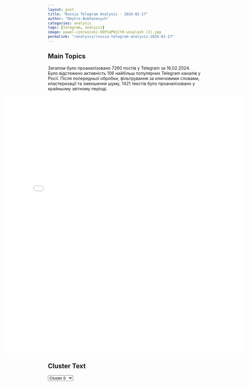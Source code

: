 ```yaml
---
layout: post
title: "Russia Telegram Analysis - 2024-02-17"
author: "Dmytro Bukhanevych"
categories: analysis
tags: [telegram, analysis]
image: pawel-czerwinski-OOFSqPWjCt0-unsplash (2).jpg
permalink: "/analysis/russia-telegram-analysis-2024-02-17"
---
```


<style>
    /* Adjusting iframe-container styles */
    .wide-iframe-container {
        width: calc(100% + 30vw);  /* Extending the width */
        margin-left: -15vw;       /* Negative margin to push to the left */
        overflow: hidden;         /* In case the iframe content spills over */
    }

    .wide-iframe-container iframe {
        width: 100%;  /* Making the iframe take the full width of its container */
        border: none; /* Removing any borders from the iframe */
    }

    /* Toggle mechanism */
    .hidden {
        display: none;
    }
    
    .show-content-target:checked + .show-content {
        display: block;
    }
</style>

<h2>Main Topics</h2>
<p>Загалом було проаналізовано 7260 постів у Telegram за 16.02.2024. Було відстежено активність 106 найбільш популярних Telegram каналів у Росії. Після попередньої обробки, фільтрування за ключовими словами, кластеризації та зменшення шуму, 1421 текстів було проаналізовано у крайньому звітному періоді.</p>
<!-- Embedding Main Plotly Visualization -->
<div class="wide-iframe-container">
    <iframe src="{{site.baseurl}}/visualizations/2024-02-17/fig_topics_time.html" height="850"></iframe>
</div>


<h2>Cluster Text</h2>

<!-- Dropdown to select a cluster -->
<select id="clusterSelector" onchange="displayClusterText()">
<option value="0">Cluster 0</option><option value="1">Cluster 1</option><option value="2">Cluster 2</option><option value="3">Cluster 3</option><option value="4">Cluster 4</option><option value="5">Cluster 5</option><option value="6">Cluster 6</option><option value="7">Cluster 7</option><option value="8">Cluster 8</option><option value="9">Cluster 9</option><option value="10">Cluster 10</option><option value="11">Cluster 11</option><option value="12">Cluster 12</option><option value="13">Cluster 13</option><option value="14">Cluster 14</option>
</select>

<!-- Display area for the selected cluster's text -->
<div id="clusterTextDisplay" class="hidden"></div>

<script type="text/javascript">
    var clusterDetails = {"0": "<b>Total Posts:</b> 33<br><b>Date:</b> 2024-02-16 18:16:23+00:00<br><b>Author:</b> solovievlive<br><b>Link:</b> https://t.me/s/SolovievLive/240791<br><b>Subscribers:</b> 1286206<br><b>Text:</b> \u0422\u0435\u043a\u0441\u0442: \u2757\ufe0f\u0412\u043b\u0430\u0434\u0438\u043c\u0438\u0440 \u041f\u0443\u0442\u0438\u043d \u043f\u0440\u043e\u0432\u0451\u043b \u0432\u0441\u0442\u0440\u0435\u0447\u0443 \u0441\u043e \u0441\u0442\u0443\u0434\u0435\u043d\u0442\u0430\u043c\u0438 \u0438 \u0440\u0430\u0431\u043e\u0442\u043d\u0438\u043a\u0430\u043c\u0438 \u043f\u0440\u043e\u043c\u044b\u0448\u043b\u0435\u043d\u043d\u044b\u0445 \u043f\u0440\u0435\u0434\u043f\u0440\u0438\u044f\u0442\u0438\u0439 \u0427\u0435\u043b\u044f\u0431\u0438\u043d\u0441\u043a\u043e\u0439 \u043e\u0431\u043b\u0430\u0441\u0442\u0438, \u043d\u0430 \u0442\u0435\u0440\u0440\u0438\u0442\u043e\u0440\u0438\u0438 \u0438\u043d\u0434\u0443\u0441\u0442\u0440\u0438\u0430\u043b\u044c\u043d\u043e\u0433\u043e \u043f\u0430\u0440\u043a\u0430 \u00ab\u0421\u0442\u0430\u043d\u043a\u043e\u043c\u0430\u0448\u00bb. \u0420\u0430\u0437\u0432\u0438\u0442\u0438\u0435 \u043a\u0430\u0434\u0440\u043e\u0432\u043e\u0433\u043e \u043f\u043e\u0442\u0435\u043d\u0446\u0438\u0430\u043b\u0430 \u0441\u0442\u0440\u0430\u043d\u044b - \u043e\u0434\u0438\u043d \u0438\u0437 \u043a\u043b\u044e\u0447\u0435\u0432\u044b\u0445 \u0432\u0435\u043a\u0442\u043e\u0440\u043e\u0432 \u0440\u0430\u0431\u043e\u0442\u044b \u0432 \u0440\u0435\u0436\u0438\u043c\u0435 \u0441\u0430\u043d\u043a\u0446\u0438\u0439. \u041f\u0440\u0435\u0437\u0438\u0434\u0435\u043d\u0442 \u0441\u043e\u0432\u043c\u0435\u0441\u0442\u043d\u043e \u0441 \u043f\u0440\u0430\u0432\u0438\u0442\u0435\u043b\u044c\u0441\u0442\u0432\u043e\u043c \u043f\u0440\u043e\u0433\u043d\u043e\u0437\u0438\u0440\u0443\u0435\u0442 \u0441\u043e\u0441\u0442\u043e\u044f\u043d\u0438\u0435 \u0440\u044b\u043d\u043a\u0430 \u0442\u0440\u0443\u0434\u0430 \u043d\u0430 \u043f\u0435\u0440\u0441\u043f\u0435\u043a\u0442\u0438\u0432\u0443 \u0438 \u043f\u043e\u0434\u0434\u0435\u0440\u0436\u0438\u0432\u0430\u0435\u0442 \u0432\u0430\u0436\u043d\u0435\u0439\u0448\u0438\u0435 \u0441\u043f\u0435\u0446\u0438\u0430\u043b\u044c\u043d\u043e\u0441\u0442\u0438. \u0420\u043e\u0441\u0441\u0438\u0439\u0441\u043a\u0430\u044f \u044d\u043a\u043e\u043d\u043e\u043c\u0438\u043a\u0430 \u0440\u0430\u0437\u0432\u0438\u0432\u0430\u0435\u0442\u0441\u044f \u0438 \u043f\u0440\u0435\u0434\u043f\u0440\u0438\u044f\u0442\u0438\u044f\u043c \u043d\u0443\u0436\u043d\u043e \u0432\u0441\u0451 \u0431\u043e\u043b\u044c\u0448\u0435 \u0441\u043f\u0435\u0446\u0438\u0430\u043b\u0438\u0441\u0442\u043e\u0432. \u0417\u0430\u043f\u0443\u0449\u0435\u043d\u043d\u0430\u044f \u043f\u0440\u043e\u0433\u0440\u0430\u043c\u043c\u0430 \u043f\u0440\u043e\u0433\u0440\u0430\u043c\u043c\u0430  \u0441\u043f\u0435\u0446\u0438\u0430\u043b\u0438\u0442\u0435\u0442\u0430 \u043f\u043e\u0437\u0432\u043e\u043b\u0438\u0442 \u043a 2028 \u0433\u043e\u0434\u0443 \u043f\u043e\u0434\u0433\u043e\u0442\u043e\u0432\u0438\u0442\u044c \u043f\u0440\u043e\u0444\u0435\u0441\u0441\u0438\u043e\u043d\u0430\u043b\u043e\u0432 \u0441 \u043d\u0430\u0432\u044b\u043a\u0430\u043c\u0438 \u0440\u0430\u0431\u043e\u0442\u044b \u043d\u0430 \u043d\u043e\u0432\u0435\u0439\u0448\u0435\u043c \u043e\u0431\u043e\u0440\u0443\u0434\u043e\u0432\u0430\u043d\u0438\u0438. \u042d\u0442\u043e\u043c\u0443 \u0441\u043f\u043e\u0441\u043e\u0431\u0441\u0442\u0432\u0443\u044e\u0442 \u0438 \u043f\u0440\u0430\u043a\u0442\u0438\u043a\u0438 \u0440\u0430\u043d\u043d\u0435\u0439 \u043f\u0440\u043e\u0444\u043e\u0440\u0438\u0435\u043d\u0442\u0430\u0446\u0438\u0438 \u0438 \u043f\u043b\u043e\u0442\u043d\u0430\u044f \u0440\u0430\u0431\u043e\u0442\u0430 \u0412\u0423\u0417\u043e\u0432 \u0438 \u043a\u043e\u043b\u043b\u0435\u0434\u0436\u0435\u0439 \u0441 \u043f\u0440\u0435\u0434\u043f\u0440\u0438\u044f\u0442\u0438\u044f\u043c\u0438.  \u041f\u0440\u0435\u0437\u0438\u0434\u0435\u043d\u0442 \u043f\u043e\u0441\u0435\u0442\u0438\u043b \u00ab\u0417\u0430\u0432\u043e\u0434 \u0440\u043e\u0431\u043e\u0442\u043e\u0432\u00bb \u043d\u0430 \u0442\u0435\u0440\u0440\u0438\u0442\u043e\u0440\u0438\u0438 \u0427\u0435\u043b\u044f\u0431\u0438\u043d\u0441\u043a\u043e\u0433\u043e \u043a\u0443\u0437\u043d\u0435\u0447\u043d\u043e-\u043f\u0440\u0435\u0441\u0441\u043e\u0432\u043e\u0433\u043e \u0437\u0430\u0432\u043e\u0434\u0430. \u041f\u0443\u0442\u0438\u043d \u0434\u0435\u043b\u0430\u0435\u0442 \u0441\u0442\u0430\u0432\u043a\u0443 \u043d\u0430 \u043f\u0440\u043e\u043c\u044b\u0448\u043b\u0435\u043d\u043d\u0443\u044e \u0440\u043e\u0431\u043e\u0442\u0438\u0437\u0430\u0446\u0438\u044e, \u043a\u0430\u043a \u043d\u0430 \u0444\u0430\u043a\u0442\u043e\u0440 \u0440\u0430\u0437\u0432\u0438\u0442\u0438\u044f \u043d\u043e\u0432\u043e\u0439 \u044d\u043a\u043e\u043d\u043e\u043c\u0438\u043a\u0438 \u0420\u043e\u0441\u0441\u0438\u0438. \u0412 \u0427\u0435\u043b\u044f\u0431\u0438\u043d\u0441\u043a\u0435 \u0440\u0430\u0431\u043e\u0442\u0430\u0435\u0442 \u043f\u0435\u0440\u0432\u043e\u0435 \u0432 \u0420\u043e\u0441\u0441\u0438\u0438 \u043f\u0440\u0435\u0434\u043f\u0440\u0438\u044f\u0442\u0438\u0435, \u043a\u043e\u0442\u043e\u0440\u043e\u0435 \u043f\u0440\u043e\u0438\u0437\u0432\u043e\u0434\u0438\u0442 \u0440\u043e\u0431\u043e\u0442\u043e\u0432-\u043c\u0430\u043d\u0438\u043f\u0443\u043b\u044f\u0442\u043e\u0440\u043e\u0432 \u043f\u0440\u0438 \u043f\u043e\u043b\u043d\u043e\u043c \u0438\u043c\u043f\u043e\u0440\u0442\u043e\u0437\u0430\u043c\u0435\u0449\u0435\u043d\u0438\u0438 \u0432\u0441\u0435\u0445 \u043a\u043e\u043c\u043f\u043b\u0435\u043a\u0442\u0443\u044e\u0449\u0438\u0445 \u0438 \u043e\u0431\u043e\u0440\u0443\u0434\u043e\u0432\u0430\u043d\u0438\u044f. \u041d\u043e \u0432 \u043f\u0435\u0440\u0432\u0443\u044e \u043e\u0447\u0435\u0440\u0435\u0434\u044c, \u043f\u0440\u0438\u0435\u0437\u0436\u0430\u044f \u043d\u0435 \u043f\u0440\u0435\u0434\u043f\u0440\u0438\u044f\u0442\u0438\u044f, \u041f\u0443\u0442\u0438\u043d \u0437\u043d\u0430\u043a\u043e\u043c\u0438\u0442\u044c\u0441\u044f \u0441 \u043b\u044e\u0434\u044c\u043c\u0438. \u041f\u0440\u043e\u0432\u0435\u0440\u044f\u0435\u0442, \u0441\u043e\u0431\u043b\u044e\u0434\u0435\u043d\u044b \u043b\u0438 \u0443\u0441\u043b\u043e\u0432\u0438\u044f \u0442\u0440\u0443\u0434\u0430, \u0432\u043d\u0438\u043c\u0430\u0442\u0435\u043b\u044c\u043d\u043e \u0441\u043b\u0443\u0448\u0430\u0435\u0442 \u043f\u0440\u0435\u0434\u043b\u043e\u0436\u0435\u043d\u0438\u044f \u0440\u0430\u0431\u043e\u0442\u043d\u0438\u043a\u043e\u0432. \u041f\u043e\u0434\u043f\u0438\u0441\u044b\u0432\u0430\u0439\u0441\u044f \u043d\u0430 Telegram \u0421\u041e\u041b\u041e\u0412\u042c\u0401\u0412!", "1": "<b>Total Posts:</b> 64<br><b>Date:</b> 2024-02-16 21:26:01+00:00<br><b>Author:</b> ukraina_ru<br><b>Link:</b> https://t.me/s/ukraina_ru/188773<br><b>Subscribers:</b> 370611<br><b>Text:</b> \u0422\u0435\u043a\u0441\u0442: \ud83d\udd34 \u041a\u0430\u0440\u0442\u0430 \u0432\u043e\u0435\u043d\u043d\u044b\u0445 \u0434\u0435\u0439\u0441\u0442\u0432\u0438\u0439 \u0438 \u0441\u0438\u0442\u0443\u0430\u0446\u0438\u044f \u043d\u0430 \u0444\u0440\u043e\u043d\u0442\u0430\u0445 \u0432\u0435\u0447\u0435\u0440\u043e\u043c 16 \u0444\u0435\u0432\u0440\u0430\u043b\u044f\u041e\u0431\u0441\u0442\u0430\u043d\u043e\u0432\u043a\u0430 \u043d\u0430 \u0444\u0440\u043e\u043d\u0442\u0430\u0445 \u0437\u0430 \u0443\u0445\u043e\u0434\u044f\u0449\u0438\u0435 \u0441\u0443\u0442\u043a\u0438:\ud83d\udfe5\u0421\u0432\u0430\u0442\u043e\u0432\u043e-\u041a\u0440\u0435\u043c\u0435\u043d\u043d\u043e\u0435 \u043d\u0430\u043f\u0440\u0430\u0432\u043b\u0435\u043d\u0438\u0435\u041d\u0430 \u041a\u0443\u043f\u044f\u043d\u0441\u043a\u043e\u043c \u0443\u0447\u0430\u0441\u0442\u043a\u0435 \u0440\u0443\u0441\u0441\u043a\u0430\u044f \u0430\u0440\u043c\u0438\u044f \u043f\u0440\u043e\u0434\u0432\u0438\u043d\u0443\u043b\u0430\u0441\u044c \u043a \u0441\u0435\u0432\u0435\u0440\u043e-\u0432\u043e\u0441\u0442\u043e\u043a\u0443 \u043e\u0442 \u0421\u0438\u043d\u044c\u043a\u043e\u0432\u043a\u0438. \u0412 \u0440\u0430\u0439\u043e\u043d\u0435 \u0422\u0430\u0431\u0430\u0435\u0432\u043a\u0438 \u0432\u0441\u0442\u0440\u0435\u0447\u043d\u044b\u0435 \u0431\u043e\u0438. \u0412 \u0411\u0435\u043b\u043e\u0433\u043e\u0440\u043e\u0432\u043a\u0435 \u0431\u043e\u0438 \u0432 \u043f\u0440\u043e\u043c\u0437\u043e\u043d\u0435 \u043a \u0432\u043e\u0441\u0442\u043e\u043a\u0443 \u043e\u0442 \u0441\u0435\u043b\u0430.\ud83d\udfe5\u0411\u0430\u0445\u043c\u0443\u0442\u0441\u043a\u043e\u0435 (\u0410\u0440\u0442\u0435\u043c\u043e\u0432\u0441\u043a\u043e\u0435) \u043d\u0430\u043f\u0440\u0430\u0432\u043b\u0435\u043d\u0438\u0435\u0420\u0443\u0441\u0441\u043a\u0430\u044f \u0430\u0440\u043c\u0438\u044f \u0437\u0430\u043a\u0440\u0435\u043f\u043b\u044f\u0435\u0442\u0441\u044f \u043a \u044e\u0433\u0443 \u043e\u0442 \u0411\u043e\u0433\u0434\u0430\u043d\u043e\u0432\u043a\u0438, \u0443 \u041f\u043e\u043f\u043e\u0432\u0441\u043a\u043e\u0433\u043e \u043b\u0435\u0441\u0430. \u0422\u0430\u043a\u0436\u0435 \u043d\u0430\u0448\u0438 \u0430\u0442\u0430\u043a\u043e\u0432\u0430\u043b\u0438 \u0443 \u041a\u0440\u0430\u0441\u043d\u043e\u0433\u043e.\ud83d\udfe5\u0414\u043e\u043d\u0435\u0446\u043a\u043e\u0435 \u043d\u0430\u043f\u0440\u0430\u0432\u043b\u0435\u043d\u0438\u0435\u0412 \u0410\u0432\u0434\u0435\u0435\u0432\u043a\u0435 \u0440\u0443\u0441\u0441\u043a\u0430\u044f \u0430\u0440\u043c\u0438\u044f \u043f\u0440\u043e\u0434\u0432\u0438\u043d\u0443\u043b\u0430\u0441\u044c \u043a \u0443\u043a\u0440\u0435\u043f\u0440\u0430\u0439\u043e\u043d\u0443 \u00ab\u0425\u0438\u043c\u0438\u043a\u00bb. \u041a\u0440\u043e\u043c\u0435 \u0442\u043e\u0433\u043e, \u0431\u043e\u0439\u0446\u044b \u0438\u0437 \u043e\u0442\u0440\u044f\u0434\u0430 \u00ab\u0427\u0435\u0440\u043d\u044b\u0439 \u0411\u0430\u0440\u0441\u00bb \u0432\u044b\u0431\u0438\u043b\u0438 \u0412\u0421\u0423 \u0438\u0437 \u0440\u0430\u0439\u043e\u043d\u0430 \u0430\u0432\u0434\u0435\u0435\u0432\u0441\u043a\u043e\u0433\u043e \u043f\u0430\u0440\u043a\u0430 \u043d\u0430\u043f\u0440\u043e\u0442\u0438\u0432 \u0436/\u0434 \u0432\u043e\u043a\u0437\u0430\u043b\u0430. \u0418\u0434\u0443\u0442 \u0431\u043e\u0438 \u0432 \u0440\u0430\u0439\u043e\u043d\u0435 \u0437\u0430\u0432\u043e\u0434\u0430 \u043c\u0435\u0442\u0430\u043b\u043b\u043e\u043a\u043e\u043d\u0441\u0442\u0440\u0443\u043a\u0446\u0438\u0439. \u041f\u0430\u0440\u0430\u043b\u043b\u0435\u043b\u044c\u043d\u043e \u0441 \u044d\u0442\u0438\u043c \u043d\u0430\u0448\u0438 \u0432\u043e\u0438\u043d\u044b \u043f\u0440\u043e\u0434\u0432\u0438\u0433\u0430\u044e\u0442\u0441\u044f \u043f\u043e \u0418\u043d\u0434\u0443\u0441\u0442\u0440\u0438\u0430\u043b\u044c\u043d\u043e\u043c\u0443 \u043f\u0440\u043e\u0441\u043f\u0435\u043a\u0442\u0443.\ud83d\udfe5\u0417\u0430\u043f\u043e\u0440\u043e\u0436\u0441\u043a\u043e\u0435 \u043d\u0430\u043f\u0440\u0430\u0432\u043b\u0435\u043d\u0438\u0435\u041d\u0430 \u041e\u0440\u0435\u0445\u043e\u0432\u0441\u043a\u043e\u043c \u0443\u0447\u0430\u0441\u0442\u043a\u0435 \u0432\u0441\u0442\u0440\u0435\u0447\u043d\u044b\u0435 \u0431\u043e\u0438 \u043a \u0437\u0430\u043f\u0430\u0434\u0443 \u043e\u0442 \u0420\u0430\u0431\u043e\u0442\u0438\u043d\u043e \u0438 \u0443 \u0412\u0435\u0440\u0431\u043e\u0432\u043e\u0433\u043e. \u041d\u0430 \u0412\u0440\u0435\u043c\u0435\u0432\u0441\u043a\u043e\u043c \u0432\u044b\u0441\u0442\u0443\u043f\u0435 \u043d\u0430\u0448\u0438 \u043f\u0440\u043e\u0434\u0432\u0438\u043d\u0443\u043b\u0438\u0441\u044c \u0441\u043e \u0441\u0442\u043e\u0440\u043e\u043d\u044b \u041d\u043e\u0432\u043e\u0434\u043e\u043d\u0435\u0446\u043a\u043e\u0433\u043e.", "2": "<b>Total Posts:</b> 365<br><b>Date:</b> 2024-02-16 13:07:56+00:00<br><b>Author:</b> bbcrussian<br><b>Link:</b> https://t.me/s/bbcrussian/60667<br><b>Subscribers:</b> 375448<br><b>Text:</b> \u0422\u0435\u043a\u0441\u0442: \u00ab\u0420\u043e\u0441\u0441\u0438\u044f \u0443\u0431\u0438\u0432\u0430\u0435\u0442 \u043b\u044e\u0434\u0435\u0439, \u043c\u0435\u0447\u0442\u0430\u044e\u0449\u0438\u0445 \u043e \u043b\u0443\u0447\u0448\u0435\u043c \u0431\u0443\u0434\u0443\u0449\u0435\u043c\u00bb\u041c\u0435\u0436\u0434\u0443\u043d\u0430\u0440\u043e\u0434\u043d\u0430\u044f \u0440\u0435\u0430\u043a\u0446\u0438\u044f \u043f\u0440\u043e\u0434\u043e\u043b\u0436\u0430\u0435\u0442 \u043f\u043e\u0441\u0442\u0443\u043f\u0430\u0442\u044c, \u0432\u043e\u0442 \u043d\u0435\u043a\u043e\u0442\u043e\u0440\u044b\u0435 \u043f\u043e\u0441\u043b\u0435\u0434\u043d\u0438\u0435 \u0432\u044b\u0441\u043a\u0430\u0437\u044b\u0432\u0430\u043d\u0438\u044f \u043c\u0438\u0440\u043e\u0432\u044b\u0445 \u043b\u0438\u0434\u0435\u0440\u043e\u0432:\u0422\u043e\u0431\u0438\u0430\u0441 \u0411\u0438\u043b\u043b\u044c\u0441\u0442\u0440\u0435\u043c, \u0433\u043b\u0430\u0432\u0430 \u041c\u0418\u0414 \u0428\u0432\u0435\u0446\u0438\u0438: \u00ab\u0423\u0436\u0430\u0441\u043d\u044b\u0435 \u043d\u043e\u0432\u043e\u0441\u0442\u0438 \u043e\u0431 \u0410\u043b\u0435\u043a\u0441\u0435\u0435 \u041d\u0430\u0432\u0430\u043b\u044c\u043d\u043e\u043c. \u0415\u0441\u043b\u0438 \u0441\u043e\u043e\u0431\u0449\u0435\u043d\u0438\u0435 \u043e \u0435\u0433\u043e \u0441\u043c\u0435\u0440\u0442\u0438 \u0432 \u0440\u043e\u0441\u0441\u0438\u0439\u0441\u043a\u043e\u0439 \u0442\u044e\u0440\u044c\u043c\u0435 \u2014 \u043f\u0440\u0430\u0432\u0434\u0430, \u0442\u043e \u044d\u0442\u043e \u043f\u0440\u0435\u0434\u0441\u0442\u0430\u0432\u043b\u044f\u0435\u0442 \u0441\u043e\u0431\u043e\u0439 \u0435\u0449\u0435 \u043e\u0434\u043d\u043e \u0443\u0436\u0430\u0441\u043d\u043e\u0435 \u043f\u0440\u0435\u0441\u0442\u0443\u043f\u043b\u0435\u043d\u0438\u0435 \u043f\u0443\u0442\u0438\u043d\u0441\u043a\u043e\u0433\u043e \u0440\u0435\u0436\u0438\u043c\u0430. \u0411\u0435\u0437\u0436\u0430\u043b\u043e\u0441\u0442\u043d\u043e\u0441\u0442\u044c \u0432 \u043e\u0442\u043d\u043e\u0448\u0435\u043d\u0438\u0438 \u041d\u0430\u0432\u0430\u043b\u044c\u043d\u043e\u0433\u043e \u0435\u0449\u0435 \u0440\u0430\u0437 \u043f\u043e\u043a\u0430\u0437\u044b\u0432\u0430\u0435\u0442, \u043f\u043e\u0447\u0435\u043c\u0443 \u043d\u0435\u043e\u0431\u0445\u043e\u0434\u0438\u043c\u043e \u043f\u0440\u043e\u0434\u043e\u043b\u0436\u0430\u0442\u044c \u0431\u043e\u0440\u044c\u0431\u0443 \u043f\u0440\u043e\u0442\u0438\u0432 \u0430\u0432\u0442\u043e\u0440\u0438\u0442\u0430\u0440\u0438\u0437\u043c\u0430\u00bb.\u041c\u0430\u0440\u043a \u0420\u044e\u0442\u0442\u0435, \u043f\u0440\u0435\u043c\u044c\u0435\u0440-\u043c\u0438\u043d\u0438\u0441\u0442\u0440 \u041d\u0438\u0434\u0435\u0440\u043b\u0430\u043d\u0434\u043e\u0432: \u00ab\u0421\u043c\u0435\u0440\u0442\u044c \u041d\u0430\u0432\u0430\u043b\u044c\u043d\u043e\u0433\u043e \u0438\u043b\u043b\u044e\u0441\u0442\u0440\u0438\u0440\u0443\u0435\u0442 \u0431\u0435\u0441\u043f\u0440\u0435\u0446\u0435\u0434\u0435\u043d\u0442\u043d\u0443\u044e \u0436\u0435\u0441\u0442\u043e\u043a\u043e\u0441\u0442\u044c \u0440\u043e\u0441\u0441\u0438\u0439\u0441\u043a\u043e\u0433\u043e \u0440\u0435\u0436\u0438\u043c\u0430. \u041d\u0430\u0432\u0430\u043b\u044c\u043d\u044b\u0439 \u0431\u043e\u0440\u043e\u043b\u0441\u044f \u0437\u0430 \u0434\u0435\u043c\u043e\u043a\u0440\u0430\u0442\u0438\u0447\u0435\u0441\u043a\u0438\u0435 \u0446\u0435\u043d\u043d\u043e\u0441\u0442\u0438 \u0438 \u043f\u0440\u043e\u0442\u0438\u0432 \u043a\u043e\u0440\u0440\u0443\u043f\u0446\u0438\u0438. \u0417\u0430 \u0441\u0432\u043e\u044e \u0431\u043e\u0440\u044c\u0431\u0443 \u0435\u043c\u0443 \u043f\u0440\u0438\u0448\u043b\u043e\u0441\u044c \u0437\u0430\u043f\u043b\u0430\u0442\u0438\u0442\u044c \u0436\u0438\u0437\u043d\u044c\u044e, \u0432 \u0442\u043e \u0432\u0440\u0435\u043c\u044f \u043a\u0430\u043a \u043e\u043d \u0441\u043e\u0434\u0435\u0440\u0436\u0430\u043b\u0441\u044f \u0432 \u0441\u0430\u043c\u044b\u0445 \u0441\u0443\u0440\u043e\u0432\u044b\u0445 \u0438 \u0431\u0435\u0441\u0447\u0435\u043b\u043e\u0432\u0435\u0447\u043d\u044b\u0445 \u0443\u0441\u043b\u043e\u0432\u0438\u044f\u0445. \u042f \u0436\u0435\u043b\u0430\u044e \u0441\u0438\u043b \u0435\u0433\u043e \u0441\u0435\u043c\u044c\u0435, \u0431\u043b\u0438\u0437\u043a\u0438\u043c \u0438 \u0432\u0441\u0435\u043c, \u043a\u0442\u043e \u0431\u043e\u0440\u043e\u043b\u0441\u044f \u0432\u043c\u0435\u0441\u0442\u0435 \u0441 \u043d\u0438\u043c \u0437\u0430 \u043f\u0435\u0440\u0435\u043c\u0435\u043d\u044b \u0432 \u0420\u043e\u0441\u0441\u0438\u0438\u00bb.\u0410\u043b\u0435\u043a\u0441\u0430\u043d\u0434\u0440 \u0434\u0435 \u041a\u0440\u043e, \u043f\u0440\u0435\u043c\u044c\u0435\u0440-\u043c\u0438\u043d\u0438\u0441\u0442\u0440 \u0411\u0435\u043b\u044c\u0433\u0438\u0438: \u00ab\u0415\u0433\u043e \u0442\u0440\u0430\u0433\u0438\u0447\u0435\u0441\u043a\u0430\u044f \u0441\u043c\u0435\u0440\u0442\u044c \u0435\u0449\u0435 \u0440\u0430\u0437 \u043f\u043e\u0434\u0447\u0435\u0440\u043a\u0438\u0432\u0430\u0435\u0442, \u043f\u043e\u0447\u0435\u043c\u0443 \u043c\u044b \u0431\u0443\u0434\u0435\u043c \u043f\u0440\u043e\u0434\u043e\u043b\u0436\u0430\u0442\u044c \u043f\u043e\u0434\u0434\u0435\u0440\u0436\u0438\u0432\u0430\u0442\u044c \u0423\u043a\u0440\u0430\u0438\u043d\u0443. \u0420\u043e\u0441\u0441\u0438\u044f \u043d\u0435 \u043f\u043e\u0431\u0435\u0434\u0438\u0442 \u0432 \u0423\u043a\u0440\u0430\u0438\u043d\u0435. \u041d\u0430\u0448\u0438 \u043c\u044b\u0441\u043b\u0438 \u0441 \u0441\u0435\u043c\u044c\u0435\u0439 \u0438 \u0434\u0440\u0443\u0437\u044c\u044f\u043c\u0438 \u041d\u0430\u0432\u0430\u043b\u044c\u043d\u043e\u0433\u043e \u0438 \u0432\u0441\u0435\u043c\u0438 \u043c\u0443\u0436\u0435\u0441\u0442\u0432\u0435\u043d\u043d\u044b\u043c\u0438 \u0440\u043e\u0441\u0441\u0438\u0439\u0441\u043a\u0438\u043c\u0438 \u043f\u043e\u043b\u0438\u0442\u0437\u0430\u043a\u043b\u044e\u0447\u0435\u043d\u043d\u044b\u043c\u0438\u00bb.\u042f\u043d \u041b\u0438\u043f\u0430\u0432\u0441\u043a\u0438\u0439, \u0433\u043b\u0430\u0432\u0430 \u041c\u0418\u0414 \u0427\u0435\u0445\u0438\u0438: \u00ab\u041a\u0430\u043a \u0420\u043e\u0441\u0441\u0438\u044f \u043e\u0442\u043d\u043e\u0441\u0438\u0442\u0441\u044f \u043a \u0441\u0432\u043e\u0435\u0439 \u0432\u043d\u0435\u0448\u043d\u0435\u0439 \u043f\u043e\u043b\u0438\u0442\u0438\u043a\u0435, \u0442\u0430\u043a \u043e\u043d\u0430 \u043e\u0442\u043d\u043e\u0441\u0438\u0442\u0441\u044f \u0438 \u043a \u0441\u0432\u043e\u0438\u043c \u0433\u0440\u0430\u0436\u0434\u0430\u043d\u0430\u043c. \u041e\u043d\u0430 \u043f\u0440\u0435\u0432\u0440\u0430\u0442\u0438\u043b\u0430\u0441\u044c \u0432 \u0436\u0435\u0441\u0442\u043e\u043a\u043e\u0435 \u0433\u043e\u0441\u0443\u0434\u0430\u0440\u0441\u0442\u0432\u043e, \u043a\u043e\u0442\u043e\u0440\u043e\u0435 \u0443\u0431\u0438\u0432\u0430\u0435\u0442 \u043b\u044e\u0434\u0435\u0439, \u043c\u0435\u0447\u0442\u0430\u044e\u0449\u0438\u0445 \u043e \u043b\u0443\u0447\u0448\u0435\u043c \u0431\u0443\u0434\u0443\u0449\u0435\u043c, \u0442\u0430\u043a\u0438\u0445 \u043a\u0430\u043a \u041d\u0435\u043c\u0446\u043e\u0432 \u0438\u043b\u0438 \u0442\u0435\u043f\u0435\u0440\u044c \u041d\u0430\u0432\u0430\u043b\u044c\u043d\u044b\u0439 \u2014 \u0437\u0430\u043a\u043b\u044e\u0447\u0435\u043d\u043d\u044b\u0439 \u0432 \u0442\u044e\u0440\u044c\u043c\u0443 \u0438 \u0437\u0430\u043c\u0443\u0447\u0435\u043d\u043d\u044b\u0439 \u0434\u043e \u0441\u043c\u0435\u0440\u0442\u0438 \u0437\u0430 \u0442\u043e, \u0447\u0442\u043e \u043e\u043d \u043f\u0440\u043e\u0442\u0438\u0432\u043e\u0441\u0442\u043e\u044f\u043b \u041f\u0443\u0442\u0438\u043d\u0443\u00bb.", "3": "<b>Total Posts:</b> 159<br><b>Date:</b> 2024-02-16 23:26:54+00:00<br><b>Author:</b> meduzalive<br><b>Link:</b> https://t.me/s/meduzalive/100322<br><b>Subscribers:</b> 1176594<br><b>Text:</b> \u0422\u0435\u043a\u0441\u0442: \u0413\u043b\u0430\u0432\u043d\u0430\u044f \u043d\u043e\u0432\u043e\u0441\u0442\u044c 16 \u0444\u0435\u0432\u0440\u0430\u043b\u044f \u2014 \u0443\u043c\u0435\u0440 \u0410\u043b\u0435\u043a\u0441\u0435\u0439 \u041d\u0430\u0432\u0430\u043b\u044c\u043d\u044b\u0439 \u2739 \u00ab\u041f\u0443\u0442\u0438\u043d, \u0442\u0432\u043e\u0435 \u043c\u0435\u0441\u0442\u043e \u0432\u00a0\u0430\u0434\u0443\u00bb. \u0412\u00a0\u0420\u043e\u0441\u0441\u0438\u0438 \u0438\u00a0\u0437\u0430\u00a0\u0440\u0443\u0431\u0435\u0436\u043e\u043c\u00a0\u2014 \u0430\u043a\u0446\u0438\u0438 \u0432\u00a0\u043f\u0430\u043c\u044f\u0442\u044c \u043e\u00a0\u041d\u0430\u0432\u0430\u043b\u044c\u043d\u043e\u043c. \u041b\u044e\u0434\u0438 \u043d\u0435\u0441\u0443\u0442 \u0446\u0432\u0435\u0442\u044b \u043a\u00a0\u043c\u043e\u043d\u0443\u043c\u0435\u043d\u0442\u0430\u043c \u0436\u0435\u0440\u0442\u0432 \u0440\u0435\u043f\u0440\u0435\u0441\u0441\u0438\u0439 \u0438\u00a0\u0432\u044b\u0445\u043e\u0434\u044f\u0442 \u043a\u00a0\u0440\u043e\u0441\u0441\u0438\u0439\u0441\u043a\u0438\u043c \u043f\u043e\u0441\u043e\u043b\u044c\u0441\u0442\u0432\u0430\u043c. \u2739 \u00ab\u0420\u0430\u0437\u0432\u0435 \u0434\u0440\u0443\u0433\u043e\u0433\u043e \u043e\u0436\u0438\u0434\u0430\u043b\u0438?\u00bb \u00ab\u041c\u0435\u0434\u0443\u0437\u0430\u00bb \u043f\u043e\u0433\u043e\u0432\u043e\u0440\u0438\u043b\u0430 \u0441\u043e\u00a0\u0441\u0432\u043e\u0438\u043c\u0438 \u0438\u0441\u0442\u043e\u0447\u043d\u0438\u043a\u0430\u043c\u0438 \u0432\u00a0\u041a\u0440\u0435\u043c\u043b\u0435 \u043e\u00a0\u0441\u043c\u0435\u0440\u0442\u0438 \u041d\u0430\u0432\u0430\u043b\u044c\u043d\u043e\u0433\u043e (\u043a\u043e\u0442\u043e\u0440\u0443\u044e \u043f\u043e\u0447\u0442\u0438 \u0432\u0441\u0435 \u0441\u0447\u0438\u0442\u0430\u044e\u0442 \u0443\u0431\u0438\u0439\u0441\u0442\u0432\u043e\u043c). \u0418\u00a0\u043f\u043e\u043b\u0443\u0447\u0438\u043b\u0430 \u043c\u043d\u043e\u0436\u0435\u0441\u0442\u0432\u043e \u0446\u0438\u043d\u0438\u0447\u043d\u044b\u0445 \u043a\u043e\u043c\u043c\u0435\u043d\u0442\u0430\u0440\u0438\u0435\u0432.\u2739 \u00ab\u0421\u0435\u0433\u043e\u0434\u043d\u044f \u0432\u00a0\u0440\u043e\u0441\u0441\u0438\u0439\u0441\u043a\u043e\u0439 \u0442\u044e\u0440\u044c\u043c\u0435 \u043d\u0430\u00a0\u041a\u0440\u0430\u0439\u043d\u0435\u043c \u0421\u0435\u0432\u0435\u0440\u0435 \u0412\u043b\u0430\u0434\u0438\u043c\u0438\u0440 \u041f\u0443\u0442\u0438\u043d \u0443\u0431\u0438\u043b \u0410\u043b\u0435\u043a\u0441\u0435\u044f \u041d\u0430\u0432\u0430\u043b\u044c\u043d\u043e\u0433\u043e\u00bb. \u041c\u0438\u0440 \u0448\u043e\u043a\u0438\u0440\u043e\u0432\u0430\u043d \u0441\u043c\u0435\u0440\u0442\u044c\u044e \u041d\u0430\u0432\u0430\u043b\u044c\u043d\u043e\u0433\u043e. \u0420\u0435\u0430\u043a\u0446\u0438\u0438.\u2739 \u041a\u0430\u043a \u043d\u0430\u043c \u0436\u0438\u0442\u044c \u0431\u0435\u0437 \u041d\u0430\u0432\u0430\u043b\u044c\u043d\u043e\u0433\u043e? \u0427\u0442\u043e \u0434\u0435\u043b\u0430\u0442\u044c \u043e\u043f\u043f\u043e\u0437\u0438\u0446\u0438\u0438? \u0418\u00a0\u0441\u0442\u0430\u043d\u0443\u0442\u00a0\u043b\u0438 \u0440\u0435\u043f\u0440\u0435\u0441\u0441\u0438\u0438 \u0435\u0449\u0435 \u0436\u0435\u0441\u0442\u0447\u0435? \u041f\u044b\u0442\u0430\u0435\u043c\u0441\u044f \u043d\u0430\u0439\u0442\u0438 \u043e\u0442\u0432\u0435\u0442\u044b \u0441\u00a0\u043f\u043e\u043b\u0438\u0442\u043e\u043b\u043e\u0433\u043e\u043c \u0413\u0440\u044d\u043c\u043e\u043c \u0420\u043e\u0431\u0435\u0440\u0442\u0441\u043e\u043d\u043e\u043c\u00a0\u2014 \u043e\u043d\u00a0\u0431\u043e\u043b\u044c\u0448\u0435 20 \u043b\u0435\u0442 \u0438\u0437\u0443\u0447\u0430\u0435\u0442 \u0440\u043e\u0441\u0441\u0438\u0439\u0441\u043a\u0443\u044e \u0432\u043b\u0430\u0441\u0442\u044c \u0438\u00a0\u0442\u0435\u0445, \u043a\u0442\u043e \u0435\u0439\u00a0\u043f\u0440\u043e\u0442\u0438\u0432\u043e\u0441\u0442\u043e\u0438\u0442. \u2739 \u041c\u043e\u0433\u0443\u0442\u00a0\u043b\u0438 \u0441\u0438\u043b\u043e\u0432\u0438\u043a\u0438 \u0437\u0430\u0432\u0435\u0441\u0442\u0438 \u0434\u0435\u043b\u043e \u043f\u0440\u043e\u0442\u0438\u0432 \u0447\u0435\u043b\u043e\u0432\u0435\u043a\u0430, \u043a\u043e\u0442\u043e\u0440\u044b\u0439 \u0441\u0435\u0439\u0447\u0430\u0441 \u043f\u0438\u0448\u0435\u0442 \u043e\u00a0\u041d\u0430\u0432\u0430\u043b\u044c\u043d\u043e\u043c \u0438\u00a0\u0432\u044b\u0440\u0430\u0436\u0430\u0435\u0442 \u043f\u043e\u0434\u0434\u0435\u0440\u0436\u043a\u0443 \u0435\u0433\u043e \u0441\u043e\u0440\u0430\u0442\u043d\u0438\u043a\u0430\u043c \u043f\u043e\u00a0\u0424\u0411\u041a? \u042d\u0442\u043e \u0434\u0435\u0439\u0441\u0442\u0432\u0438\u0442\u0435\u043b\u044c\u043d\u043e \u0432\u0430\u0436\u043d\u043e \u0437\u043d\u0430\u0442\u044c. \u0420\u0430\u0437\u0431\u043e\u0440.\u2739 \u00ab\u041e\u043d\u0438 \u043f\u043e\u043d\u0435\u0441\u0443\u0442 \u043e\u0442\u0432\u0435\u0442\u0441\u0442\u0432\u0435\u043d\u043d\u043e\u0441\u0442\u044c \u0437\u0430\u00a0\u0442\u043e, \u0447\u0442\u043e \u0441\u0434\u0435\u043b\u0430\u043b\u0438 \u0441\u00a0\u043d\u0430\u0448\u0435\u0439 \u0441\u0442\u0440\u0430\u043d\u043e\u0439, \u0441\u00a0\u043c\u043e\u0435\u0439 \u0441\u0435\u043c\u044c\u0435\u0439 \u0438\u00a0\u0441\u00a0\u043c\u043e\u0438\u043c \u043c\u0443\u0436\u0435\u043c\u00bb. \u042e\u043b\u0438\u044f \u041d\u0430\u0432\u0430\u043b\u044c\u043d\u0430\u044f \u0432\u044b\u0441\u0442\u0443\u043f\u0438\u043b\u0430 \u043d\u0430\u00a0\u041c\u044e\u043d\u0445\u0435\u043d\u0441\u043a\u043e\u0439 \u043a\u043e\u043d\u0444\u0435\u0440\u0435\u043d\u0446\u0438\u0438, \u043f\u0440\u043e\u043a\u043e\u043c\u043c\u0435\u043d\u0442\u0438\u0440\u043e\u0432\u0430\u0432 \u043d\u043e\u0432\u043e\u0441\u0442\u044c \u043e \u0441\u043c\u0435\u0440\u0442\u0438 \u043c\u0443\u0436\u0430.", "4": "<b>Total Posts:</b> 36<br><b>Date:</b> 2024-02-16 12:45:56+00:00<br><b>Author:</b> rian_ru<br><b>Link:</b> https://t.me/s/rian_ru/231864<br><b>Subscribers:</b> 2952381<br><b>Text:</b> \u0422\u0435\u043a\u0441\u0442: \u0423\u043a\u0440\u0430\u0438\u043d\u0430 \u0438 \u0413\u0435\u0440\u043c\u0430\u043d\u0438\u044f \u043f\u043e\u0434\u043f\u0438\u0441\u0430\u043b\u0438 \u0441\u043e\u0433\u043b\u0430\u0448\u0435\u043d\u0438\u0435 \u043e \"\u0433\u0430\u0440\u0430\u043d\u0442\u0438\u044f\u0445 \u0431\u0435\u0437\u043e\u043f\u0430\u0441\u043d\u043e\u0441\u0442\u0438\". \u0417\u0435\u043b\u0435\u043d\u0441\u043a\u0438\u0439 \u0441\u0435\u0433\u043e\u0434\u043d\u044f \u043d\u0430\u0445\u043e\u0434\u0438\u0442\u0441\u044f \u0432 \u0424\u0420\u0413, \u0432\u0441\u0442\u0440\u0435\u0442\u0438\u043b\u0441\u044f \u0441 \u0428\u043e\u043b\u044c\u0446\u0435\u043c.", "5": "<b>Total Posts:</b> 128<br><b>Date:</b> 2024-02-16 11:24:46+00:00<br><b>Author:</b> infomoscow24<br><b>Link:</b> https://t.me/s/infomoscow24/57469<br><b>Subscribers:</b> 354412<br><b>Text:</b> \u0422\u0435\u043a\u0441\u0442: \u0410\u043b\u0435\u043a\u0441\u0435\u0439 \u041d\u0430\u0432\u0430\u043b\u044c\u043d\u044b\u0439* \u0443\u043c\u0435\u0440 \u0432 \u0438\u0441\u043f\u0440\u0430\u0432\u0438\u0442\u0435\u043b\u044c\u043d\u043e\u0439 \u043a\u043e\u043b\u043e\u043d\u0438\u0438 \u00ab\u041f\u043e\u043b\u044f\u0440\u043d\u044b\u0439 \u0432\u043e\u043b\u043a\u00bb \u0432 \u042f\u041d\u0410\u041e. \u041e\u0431 \u044d\u0442\u043e\u043c \u0441\u043e\u043e\u0431\u0449\u0430\u0435\u0442 \u0423\u0424\u0421\u0418\u041d.\u041f\u043e \u0434\u0430\u043d\u043d\u044b\u043c \u0432\u0435\u0434\u043e\u043c\u0441\u0442\u0432\u0430, \u043f\u043e\u0441\u043b\u0435 \u043f\u0440\u043e\u0433\u0443\u043b\u043a\u0438 \u041d\u0430\u0432\u0430\u043b\u044c\u043d\u044b\u0439 \u043f\u043e\u0447\u0443\u0432\u0441\u0442\u0432\u043e\u0432\u0430\u043b \u0441\u0435\u0431\u044f \u043f\u043b\u043e\u0445\u043e, \u043f\u0440\u0430\u043a\u0442\u0438\u0447\u0435\u0441\u043a\u0438 \u0441\u0440\u0430\u0437\u0443 \u043f\u043e\u0442\u0435\u0440\u044f\u043b \u0441\u043e\u0437\u043d\u0430\u043d\u0438\u0435. \u0412\u0440\u0430\u0447\u0438 \u0441\u043a\u043e\u0440\u043e\u0439 \u043c\u0435\u0434\u0438\u0446\u0438\u043d\u0441\u043a\u043e\u0439 \u043f\u043e\u043c\u043e\u0449\u0438 \u043a\u043e\u043d\u0441\u0442\u0430\u0442\u0438\u0440\u043e\u0432\u0430\u043b\u0438 \u0441\u043c\u0435\u0440\u0442\u044c \u043e\u0441\u0443\u0436\u0434\u0435\u043d\u043d\u043e\u0433\u043e.* \u0432\u043d\u0435\u0441\u0435\u043d \u0432\u00a0\u0441\u043f\u0438\u0441\u043e\u043a \u0442\u0435\u0440\u0440\u043e\u0440\u0438\u0441\u0442\u043e\u0432 \u0438\u00a0\u044d\u043a\u0441\u0442\u0440\u0435\u043c\u0438\u0441\u0442\u043e\u0432 \u0432\u00a0\u0420\u0424\ud83c\udd97 \u041f\u043e\u0434\u043f\u0438\u0448\u0438\u0441\u044c \u043d\u0430 \u041c\u043e\u0441\u043a\u0432\u0430 24", "6": "<b>Total Posts:</b> 288<br><b>Date:</b> 2024-02-16 19:26:28+00:00<br><b>Author:</b> voenacher<br><b>Link:</b> https://t.me/s/voenacher/60993<br><b>Subscribers:</b> 726692<br><b>Text:</b> \u0422\u0435\u043a\u0441\u0442: \u2757\ufe0f\ud83c\uddf7\ud83c\uddfa\ud83c\uddfa\ud83c\udde6 \u0411\u0438\u0442\u0432\u0430 \u0437\u0430 \u0410\u0432\u0434\u0435\u0435\u0432\u043a\u0443: \u043f\u0440\u043e\u0434\u0432\u0438\u0436\u0435\u043d\u0438\u0435 \u0448\u0442\u0443\u0440\u043c\u043e\u0432\u044b\u0445 \u043e\u0442\u0440\u044f\u0434\u043e\u0432 \u043a \u0446\u0435\u043d\u0442\u0440\u0443 \u0433\u043e\u0440\u043e\u0434\u0430\u043e\u0431\u0441\u0442\u0430\u043d\u043e\u0432\u043a\u0430 \u043a \u0438\u0441\u0445\u043e\u0434\u0443 16 \u0444\u0435\u0432\u0440\u0430\u043b\u044f 2024 \u0433\u043e\u0434\u0430\ud83d\udd3b\u041e\u0431\u043e\u0440\u043e\u043d\u0430 \u043f\u0440\u043e\u0442\u0438\u0432\u043d\u0438\u043a\u0430 \u043f\u0440\u043e\u0434\u043e\u043b\u0436\u0430\u0435\u0442 \u0442\u0440\u0435\u0449\u0430\u0442\u044c \u043f\u043e \u0448\u0432\u0430\u043c. \u0412 \u0421\u0435\u0442\u0438 \u043f\u043e\u044f\u0432\u043b\u044f\u0435\u0442\u0441\u044f \u0432\u0441\u0451 \u0431\u043e\u043b\u044c\u0448\u0435 \u0441\u043e\u043e\u0431\u0449\u0435\u043d\u0438\u0439 \u043e\u0431 \u043e\u0441\u0442\u0430\u0432\u043b\u0435\u043d\u0438\u0438 \u0443\u043a\u0440\u0430\u0438\u043d\u0441\u043a\u0438\u043c\u0438 \u0444\u043e\u0440\u043c\u0438\u0440\u043e\u0432\u0430\u043d\u0438\u0439 \u0433\u043e\u0440\u043e\u0434\u0430 \u0438 \u043f\u043e\u043f\u044b\u0442\u043a\u0430\u0445 \u0443\u0439\u0442\u0438 \u0447\u0435\u0440\u0435\u0437 \u043f\u043e\u043b\u044f \u0438 \u0437\u0430\u043c\u0438\u043d\u0438\u0440\u043e\u0432\u0430\u043d\u043d\u044b\u0435 \u0434\u043e\u0440\u043e\u0433\u0438 \u0432 \u043d\u0430\u043f\u0440\u0430\u0432\u043b\u0435\u043d\u0438\u0438 \u041b\u0430\u0441\u0442\u043e\u0447\u043a\u0438\u043d\u043e. \u25aa\ufe0f\u0412 \u0421\u0435\u0442\u0438 \u043f\u043e\u044f\u0432\u0438\u043b\u0438\u0441\u044c \u043a\u0430\u0434\u0440\u044b \u0441 \u0432\u043e\u0435\u043d\u043d\u043e\u0441\u043b\u0443\u0436\u0430\u0449\u0438\u043c\u0438 \u0412\u0421 \u0420\u0424 \u0432 \u0413\u043e\u0440\u043e\u0434\u0441\u043a\u043e\u043c \u043f\u0430\u0440\u043a\u0435 \u0410\u0432\u0434\u0435\u0435\u0432\u043a\u0438. \u041a\u0440\u043e\u043c\u0435 \u0442\u043e\u0433\u043e, \u043f\u043e\u0441\u0442\u0443\u043f\u0430\u044e\u0442 \u0441\u043e\u043e\u0431\u0449\u0435\u043d\u0438\u044f \u043e \u0432\u0437\u044f\u0442\u0438\u0438 \u043f\u043e\u0434 \u043a\u043e\u043d\u0442\u0440\u043e\u043b\u044c \u0431\u043e\u043b\u044c\u043d\u0438\u0446\u044b \u0416\u0435\u043b\u0435\u0437\u043d\u043e\u0434\u043e\u0440\u043e\u0436\u043d\u0438\u043a\u043e\u0432. \u25aa\ufe0f\u042e\u0436\u043d\u0435\u0435 \u0440\u043e\u0441\u0441\u0438\u0439\u0441\u043a\u0438\u0435 \u043f\u043e\u0434\u0440\u0430\u0437\u0434\u0435\u043b\u0435\u043d\u0438\u044f \u043f\u0440\u043e\u0434\u0432\u0438\u043d\u0443\u043b\u0438\u0441\u044c \u043d\u0430 \u043d\u0435\u0441\u043a\u043e\u043b\u044c\u043a\u043e \u0441\u043e\u0442\u0435\u043d \u043c\u0435\u0442\u0440\u043e\u0432 \u0432\u0434\u043e\u043b\u044c \u0418\u043d\u0434\u0443\u0441\u0442\u0440\u0438\u0430\u043b\u044c\u043d\u043e\u0433\u043e \u043f\u0440\u043e\u0441\u043f\u0435\u043a\u0442\u0430 \u043d\u0430 \u044e\u0433\u043e-\u0432\u043e\u0441\u0442\u043e\u043a \u0432 \u043d\u0430\u043f\u0440\u0430\u0432\u043b\u0435\u043d\u0438\u0438 9-\u0433\u043e \u043c\u0438\u043a\u0440\u043e\u0440\u0430\u0439\u043e\u043d\u0430. \u041f\u043e \u043f\u043e\u0441\u043b\u0435\u0434\u043d\u0438\u043c \u0434\u0430\u043d\u043d\u044b\u043c, \u043d\u0430\u0447\u0430\u043b\u0438\u0441\u044c \u0431\u043e\u0438 \u0437\u0430 \u0437\u0430\u0432\u043e\u0434 \u0436\u0435\u043b\u0435\u0437\u043e\u0431\u0435\u0442\u043e\u043d\u043d\u044b\u0445 \u043a\u043e\u043d\u0441\u0442\u0440\u0443\u043a\u0446\u0438\u0439.\u2757\ufe0f\u0421 \u0443\u0447\u0435\u0442\u043e\u043c \u043d\u0430\u0447\u0430\u0432\u0448\u0435\u0433\u043e\u0441\u044f \u043e\u0442\u0441\u0442\u0443\u043f\u043b\u0435\u043d\u0438\u044f \u0412\u0421\u0423 \u0438 \u043f\u0430\u043d\u0438\u043a\u0438 \u043d\u0430 \u043f\u0435\u0440\u0435\u0434\u043d\u0438\u0445 \u043f\u043e\u0437\u0438\u0446\u0438\u044f\u0445 \u0432 \u0431\u043b\u0438\u0436\u0430\u0439\u0448\u0435\u0435 \u0432\u0440\u0435\u043c\u044f \u043c\u043e\u0433\u0443\u0442 \u043f\u043e\u044f\u0432\u0438\u0442\u044c\u0441\u044f \u043d\u043e\u0432\u044b\u0435 \u043a\u0430\u0434\u0440\u044b \u0438\u0437 \u0434\u0440\u0443\u0433\u0438\u0445 \u043b\u043e\u043a\u0430\u0446\u0438\u0439 \u0410\u0432\u0434\u0435\u0435\u0432\u043a\u0438, \u043a\u043e\u0442\u043e\u0440\u044b\u0435 \u043f\u043e\u0437\u0432\u043e\u043b\u044f\u0442 \u043e\u0446\u0435\u043d\u0438\u0442\u044c \u043c\u0430\u0441\u0448\u0442\u0430\u0431 \u043f\u0440\u043e\u0434\u0432\u0438\u0436\u0435\u043d\u0438\u044f \u0440\u043e\u0441\u0441\u0438\u0439\u0441\u043a\u043e\u0439 \u0430\u0440\u043c\u0438\u0438.\u041e\u0434\u043d\u0430\u043a\u043e \u0431\u0435\u0436\u0430\u0442\u044c \u0432\u043f\u0435\u0440\u0435\u0434\u0438 \u043f\u0430\u0440\u043e\u0432\u043e\u0437\u0430 \u043d\u0435 \u0441\u0442\u043e\u0438\u0442: \u0440\u043e\u0441\u0441\u0438\u0439\u0441\u043a\u0438\u043c \u0432\u043e\u0439\u0441\u043a\u0430\u043c \u043f\u0440\u0435\u0434\u0441\u0442\u043e\u0438\u0442 \u0442\u044f\u0436\u0451\u043b\u0430\u044f \u0440\u0430\u0431\u043e\u0442\u0430. \u041f\u043e \u0441\u043e\u0441\u0442\u043e\u044f\u043d\u0438\u044e \u043d\u0430 15 \u0444\u0435\u0432\u0440\u0430\u043b\u044f, \u044e\u0436\u043d\u0430\u044f \u0433\u0440\u0443\u043f\u043f\u0438\u0440\u043e\u0432\u043a\u0430 \u043f\u0440\u043e\u0442\u0438\u0432\u043d\u0438\u043a\u0430 \u0432 \u0433\u043e\u0440\u043e\u0434\u0435 \u043d\u0430\u0441\u0447\u0438\u0442\u044b\u0432\u0430\u043b\u0430 \u043f\u043e\u0440\u044f\u0434\u043a\u0430 2.5-3 \u0442\u044b\u0441\u044f\u0447 \u0447\u0435\u043b\u043e\u0432\u0435\u043a.\u041a\u0430\u0440\u0442\u0430 \u0432 \u0432\u044b\u0441\u043e\u043a\u043e\u043c \u0440\u0430\u0437\u0440\u0435\u0448\u0435\u043d\u0438\u0438English version\u0415\u0441\u043b\u0438 \u0443 \u0412\u0430\u0441 \u0435\u0441\u0442\u044c \u0434\u043e\u043f\u043e\u043b\u043d\u0435\u043d\u0438\u044f \u043f\u043e \u043e\u0431\u0441\u0442\u0430\u043d\u043e\u0432\u043a\u0435, \u0412\u044b \u0445\u043e\u0442\u0438\u0442\u0435, \u0447\u0442\u043e\u0431\u044b \u043c\u044b \u043f\u043e\u0434\u0441\u0432\u0435\u0442\u0438\u043b\u0438 \u0443\u0441\u043f\u0435\u0445\u0438 \u0412\u0430\u0448\u0435\u0433\u043e \u043f\u043e\u0434\u0440\u0430\u0437\u0434\u0435\u043b\u0435\u043d\u0438\u044f, \u2014 \u0412\u044b \u0432\u0441\u0435\u0433\u0434\u0430 \u043c\u043e\u0436\u0435\u0442\u0435 \u043d\u0430\u043f\u0438\u0441\u0430\u0442\u044c \u043d\u0430\u043c \u0432 \u0431\u043e\u0442 \u043e\u0431\u0440\u0430\u0442\u043d\u043e\u0439 \u0441\u0432\u044f\u0437\u0438 @rybar_feedback_bot.#\u0410\u0432\u0434\u0435\u0435\u0432\u043a\u0430 #\u0434\u0430\u0439\u0434\u0436\u0435\u0441\u0442 #\u0414\u043e\u043d\u0435\u0446\u043a #\u043a\u0430\u0440\u0442\u0430 #\u0420\u043e\u0441\u0441\u0438\u044f #\u0423\u043a\u0440\u0430\u0438\u043d\u0430\u00a0 @rybar\u041f\u043e\u0434\u0434\u0435\u0440\u0436\u0430\u0442\u044c \u043d\u0430\u0441", "7": "<b>Total Posts:</b> 21<br><b>Date:</b> 2024-02-16 21:47:55+00:00<br><b>Author:</b> ru2ch<br><b>Link:</b> https://t.me/s/ru2ch/104147<br><b>Subscribers:</b> 477217<br><b>Text:</b> \u0422\u0435\u043a\u0441\u0442: \u2757\ufe0f\u042d\u043a\u0432\u0430\u0434\u043e\u0440 \u043e\u0442\u043c\u0435\u043d\u044f\u0435\u0442 \u0441\u0432\u043e\u0435 \u0440\u0435\u0448\u0435\u043d\u0438\u0435 \u043e \u043f\u043e\u0441\u0442\u0430\u0432\u043a\u0435 \u0440\u043e\u0441\u0441\u0438\u0439\u0441\u043a\u043e\u0439 \u0442\u0435\u0445\u043d\u0438\u043a\u0438 \u0432 \u0421\u0428\u0410, \u0441\u043e\u043e\u0431\u0449\u0438\u043b \u043f\u043e\u0441\u043e\u043b \u0420\u043e\u0441\u0441\u0438\u0438 \u043f\u043e \u0438\u0442\u043e\u0433\u0430\u043c \u0432\u0441\u0442\u0440\u0435\u0447\u0438 \u0441 \u043f\u0440\u0435\u0437\u0438\u0434\u0435\u043d\u0442\u043e\u043c \u042d\u043a\u0432\u0430\u0434\u043e\u0440\u0430.\u0420\u0430\u043d\u0435\u0435 \u0432 \u0420\u043e\u0441\u0441\u0438\u0438 \u0437\u0430\u043f\u0440\u0435\u0442\u0438\u043b\u0438 \u0438\u043c\u043f\u043e\u0440\u0442 \u044d\u043a\u0432\u0430\u0434\u043e\u0440\u0441\u043a\u0438\u0445 \u0431\u0430\u043d\u0430\u043d\u043e\u0432 \u0438\u0437-\u0437\u0430 \u043f\u043b\u0430\u043d\u0438\u0440\u0443\u0435\u043c\u043e\u0439 \u043f\u0435\u0440\u0435\u0434\u0430\u0447\u0438 \u043f\u0440\u0430\u0432\u0438\u0442\u0435\u043b\u044c\u0441\u0442\u0432\u043e\u043c \u042d\u043a\u0432\u0430\u0434\u043e\u0440\u0430 \u0441\u0442\u0430\u0440\u043e\u0439 \u0440\u043e\u0441\u0441\u0438\u0439\u0441\u043a\u043e\u0439 \u0442\u0435\u0445\u043d\u0438\u043a\u0438 \u0432 \u0421\u0428\u0410.", "8": "<b>Total Posts:</b> 16<br><b>Date:</b> 2024-02-16 12:24:55+00:00<br><b>Author:</b> rt_russian<br><b>Link:</b> https://t.me/s/rt_russian/189787<br><b>Subscribers:</b> 842456<br><b>Text:</b> \u0422\u0435\u043a\u0441\u0442: \u0413\u0435\u043d\u0441\u0435\u043a \u041d\u0410\u0422\u041e \u0421\u0442\u043e\u043b\u0442\u0435\u043d\u0431\u0435\u0440\u0433 \u0437\u0430\u044f\u0432\u0438\u043b, \u0447\u0442\u043e \u0432\u0441\u0435 \u0444\u0430\u043a\u0442\u044b \u0432\u043e\u043a\u0440\u0443\u0433 \u0441\u043c\u0435\u0440\u0442\u0438 \u041d\u0430\u0432\u0430\u043b\u044c\u043d\u043e\u0433\u043e \u0434\u043e\u043b\u0436\u043d\u044b \u0431\u044b\u0442\u044c \u0443\u0441\u0442\u0430\u043d\u043e\u0432\u043b\u0435\u043d\u044b, \u0430 \u00ab\u0420\u043e\u0441\u0441\u0438\u044f \u0434\u043e\u043b\u0436\u043d\u0430 \u043e\u0442\u0432\u0435\u0442\u0438\u0442\u044c \u043d\u0430 \u0441\u0435\u0440\u044c\u0451\u0437\u043d\u044b\u0435 \u0432\u043e\u043f\u0440\u043e\u0441\u044b\u00bb.   \ud83d\udfe9 RT \u043d\u0430 \u0440\u0443\u0441\u0441\u043a\u043e\u043c. \u041f\u043e\u0434\u043f\u0438\u0448\u0438\u0441\u044c", "9": "<b>Total Posts:</b> 29<br><b>Date:</b> 2024-02-16 11:34:43+00:00<br><b>Author:</b> readovkanews<br><b>Link:</b> https://t.me/s/readovkanews/74227<br><b>Subscribers:</b> 2339470<br><b>Text:</b> \u0422\u0435\u043a\u0441\u0442: \u2757\ufe0f\u0424\u0421\u0418\u041d \u0437\u0430\u043d\u0438\u043c\u0430\u0435\u0442\u0441\u044f \u0432\u0441\u0435\u043c\u0438 \u043f\u0440\u043e\u0432\u0435\u0440\u043a\u0430\u043c\u0438 \u043e\u0442\u043d\u043e\u0441\u0438\u0442\u0435\u043b\u044c\u043d\u043e \u0441\u043c\u0435\u0440\u0442\u0438 \u0410\u043b\u0435\u043a\u0441\u0435\u044f \u041d\u0430\u0432\u0430\u043b\u044c\u043d\u043e\u0433\u043e* \u2014 \u041f\u0435\u0441\u043a\u043e\u0432 \u041f\u0440\u0435\u0441\u0441-\u0441\u0435\u043a\u0440\u0435\u0442\u0430\u0440\u044c \u043f\u0440\u0435\u0437\u0438\u0434\u0435\u043d\u0442\u0430 \u0420\u0424 \u0414\u043c\u0438\u0442\u0440\u0438\u0439 \u041f\u0435\u0441\u043a\u043e\u0432 \u043f\u043e\u044f\u0441\u043d\u0438\u043b, \u0447\u0442\u043e \u0432\u0441\u0435\u043c\u0438 \u043f\u0440\u043e\u0432\u0435\u0440\u043a\u0430\u043c\u0438 \u043e\u0442\u043d\u043e\u0441\u0438\u0442\u0435\u043b\u044c\u043d\u043e \u0441\u043c\u0435\u0440\u0442\u0438 \u0410\u043b\u0435\u043a\u0441\u0435\u044f \u041d\u0430\u0432\u0430\u043b\u044c\u043d\u043e\u0433\u043e \u0437\u0430\u043d\u0438\u043c\u0430\u0435\u0442\u0441\u044f \u0424\u0421\u0418\u041d. \u041e \u043f\u0440\u0438\u0447\u0438\u043d\u0430\u0445 \u0441\u043c\u043e\u0433\u0443\u0442 \u0441\u0443\u0434\u0438\u0442\u044c \u0442\u043e\u043b\u044c\u043a\u043e \u043c\u0435\u0434\u0438\u043a\u0438 \u043f\u043e\u0441\u043b\u0435 \u0443\u0441\u0442\u0430\u043d\u043e\u0432\u043b\u0435\u043d\u0438\u044f \u0432\u0441\u0435\u0445 \u044d\u043a\u0441\u043f\u0435\u0440\u0442\u0438\u0437.* \u2014 \u0432\u043d\u0435\u0441\u0435\u043d \u0432 \u043f\u0435\u0440\u0435\u0447\u0435\u043d\u044c \u0442\u0435\u0440\u0440\u043e\u0440\u0438\u0441\u0442\u043e\u0432 \u0438 \u044d\u043a\u0441\u0442\u0440\u0435\u043c\u0438\u0441\u0442\u043e\u0432 \u0432 \u0420\u0424", "10": "<b>Total Posts:</b> 22<br><b>Date:</b> 2024-02-16 08:05:01+00:00<br><b>Author:</b> bbbreaking<br><b>Link:</b> https://t.me/s/bbbreaking/175542<br><b>Subscribers:</b> 1579092<br><b>Text:</b> \u0422\u0435\u043a\u0441\u0442: \u2757\ufe0f\u0421\u0428\u0410 \u043d\u0435 \u0440\u0430\u0441\u0441\u043c\u0430\u0442\u0440\u0438\u0432\u0430\u044e\u0442 \u0443\u0433\u0440\u043e\u0437\u0443 \u043d\u0430\u043f\u0430\u0434\u0435\u043d\u0438\u044f \u0420\u043e\u0441\u0441\u0438\u0438 \u043d\u0430 \u041d\u0410\u0422\u041e \u0438, \u0432 \u0447\u0430\u0441\u0442\u043d\u043e\u0441\u0442\u0438, \u043d\u0430 \u0433\u043e\u0441\u0443\u0434\u0430\u0440\u0441\u0442\u0432\u0430 \u0435\u0435 \u0432\u043e\u0441\u0442\u043e\u0447\u043d\u043e\u0433\u043e \u0444\u043b\u0430\u043d\u0433\u0430 \u043a\u0430\u043a \u0440\u0435\u0430\u043b\u044c\u043d\u0443\u044e \u0432 \u0431\u043b\u0438\u0436\u0430\u0439\u0448\u0435\u0439 \u043f\u0435\u0440\u0441\u043f\u0435\u043a\u0442\u0438\u0432\u0435 \u2014 \u043a\u043e\u043e\u0440\u0434\u0438\u043d\u0430\u0442\u043e\u0440 \u043f\u043e \u0441\u0442\u0440\u0430\u0442\u0435\u0433\u0438\u0447\u0435\u0441\u043a\u0438\u043c \u043a\u043e\u043c\u043c\u0443\u043d\u0438\u043a\u0430\u0446\u0438\u044f\u043c \u0432 \u0421\u043e\u0432\u0435\u0442\u0435 \u043d\u0430\u0446\u0438\u043e\u043d\u0430\u043b\u044c\u043d\u043e\u0439 \u0431\u0435\u0437\u043e\u043f\u0430\u0441\u043d\u043e\u0441\u0442\u0438 \u0411\u0435\u043b\u043e\u0433\u043e \u0434\u043e\u043c\u0430 \u0414\u0436\u043e\u043d \u041a\u0438\u0440\u0431\u0438", "11": "<b>Total Posts:</b> 29<br><b>Date:</b> 2024-02-16 12:14:01+00:00<br><b>Author:</b> ostorozhno_novosti<br><b>Link:</b> https://t.me/s/ostorozhno_novosti/23450<br><b>Subscribers:</b> 1487301<br><b>Text:</b> \u0422\u0435\u043a\u0441\u0442: \"\u041c\u043e\u043c\u0435\u043d\u0442\u0430\u043b\u044c\u043d\u0430\u044f  \u0440\u0435\u0430\u043a\u0446\u0438\u044f \u043b\u0438\u0434\u0435\u0440\u043e\u0432 \u0441\u0442\u0440\u0430\u043d \u041d\u0410\u0422\u041e \u043d\u0430 \u0441\u043c\u0435\u0440\u0442\u044c \u041d\u0430\u0432\u0430\u043b\u044c\u043d\u043e\u0433\u043e \u0432 \u0432\u0438\u0434\u0435 \u043f\u0440\u044f\u043c\u044b\u0445 \u043e\u0431\u0432\u0438\u043d\u0435\u043d\u0438\u0439 \u0420\u043e\u0441\u0441\u0438\u0438 \u0441\u0430\u043c\u043e\u0440\u0430\u0437\u043e\u0431\u043b\u0430\u0447\u0438\u0442\u0435\u043b\u044c\u043d\u0430. \u0421\u0443\u0434\u043c\u0435\u0434\u044d\u043a\u0441\u043f\u0435\u0440\u0442\u0438\u0437\u044b \u0435\u0449\u0451 \u043d\u0435\u0442, \u0430 \u0432\u044b\u0432\u043e\u0434\u044b \u0443 \u0417\u0430\u043f\u0430\u0434\u0430 \u0443\u0436\u0435 \u0433\u043e\u0442\u043e\u0432\u044b\"\u041e\u0444\u0438\u0446\u0438\u0430\u043b\u044c\u043d\u044b\u0439 \u043f\u0440\u0435\u0434\u0441\u0442\u0430\u0432\u0438\u0442\u0435\u043b\u044c \u041c\u0418\u0414 \u0420\u0424 \u041c\u0430\u0440\u0438\u044f \u0417\u0430\u0445\u0430\u0440\u043e\u0432\u0430.", "12": "<b>Total Posts:</b> 17<br><b>Date:</b> 2024-02-16 08:50:56+00:00<br><b>Author:</b> slavaded1337<br><b>Link:</b> https://t.me/s/slavaded1337/41023<br><b>Subscribers:</b> 473948<br><b>Text:</b> \u0422\u0435\u043a\u0441\u0442: \u2757\ufe0f\"\u0424\u043e\u0440\u043c\u0443\u043b\u0430 \u043c\u0438\u0440\u0430\" \u0417\u0435\u043b\u0435\u043d\u0441\u043a\u043e\u0433\u043e \u043d\u0435 \u0431\u043e\u043b\u0435\u0435, \u0447\u0435\u043c \u043f\u0443\u0441\u0442\u044b\u0448\u043a\u0430 \u2014 \u041b\u0430\u0432\u0440\u043e\u0432\u0414\u044f\u0434\u044f \u0421\u043b\u0430\u0432\u0430. \u041f\u043e\u0434\u043f\u0438\u0441\u0430\u0442\u044c\u0441\u044f.", "13": "<b>Total Posts:</b> 15<br><b>Date:</b> 2024-02-16 19:27:36+00:00<br><b>Author:</b> readovkanews<br><b>Link:</b> https://t.me/s/readovkanews/74243<br><b>Subscribers:</b> 2339470<br><b>Text:</b> \u0422\u0435\u043a\u0441\u0442: \u2757\ufe0f\u0412 \u0411\u0435\u043b\u0433\u043e\u0440\u043e\u0434\u0441\u043a\u043e\u0439 \u043e\u0431\u043b\u0430\u0441\u0442\u0438 \u043e\u0434\u0438\u043d \u0438\u0437 \u0441\u043d\u0430\u0440\u044f\u0434\u043e\u0432 \u0412\u0421\u0423 \u0440\u0430\u0437\u043e\u0440\u0432\u0430\u043b\u0441\u044f \u043f\u0440\u044f\u043c\u043e \u043f\u0435\u0440\u0435\u0434 \u043c\u0430\u0448\u0438\u043d\u043e\u0439 \u043d\u0430 \u0442\u0440\u0430\u0441\u0441\u0435 \u2014 \u0443 \u0432\u043e\u0434\u0438\u0442\u0435\u043b\u044f \u043a\u043e\u043d\u0442\u0443\u0437\u0438\u044f \u041f\u043e\u0434 \u043e\u0431\u0441\u0442\u0440\u0435\u043b \u0412\u0421\u0423 \u043f\u043e\u043f\u0430\u043b\u0438 \u043e\u043a\u0440\u0430\u0438\u043d\u044b \u0441\u0435\u043b \u0413\u043b\u043e\u0442\u043e\u0432\u043e \u0438 \u0411\u0435\u0437\u044b\u043c\u0435\u043d\u043e, \u0441\u043e\u043e\u0431\u0449\u0438\u043b \u0433\u0443\u0431\u0435\u0440\u043d\u0430\u0442\u043e\u0440 \u0411\u0435\u043b\u0433\u043e\u0440\u043e\u0434\u0441\u043a\u043e\u0439 \u043e\u0431\u043b\u0430\u0441\u0442\u0438 \u0412\u044f\u0447\u0435\u0441\u043b\u0430\u0432 \u0413\u043b\u0430\u0434\u043a\u043e\u0432. \u041e\u0434\u0438\u043d \u0438\u0437 \u0441\u043d\u0430\u0440\u044f\u0434\u043e\u0432 \u0440\u0430\u0437\u043e\u0440\u0432\u0430\u043b\u0441\u044f \u043f\u0435\u0440\u0435\u0434 \u043c\u0430\u0448\u0438\u043d\u043e\u0439 \u043d\u0430 \u0442\u0440\u0430\u0441\u0441\u0435 \u2014 \u0432\u044b\u0431\u0438\u043b\u043e \u043b\u043e\u0431\u043e\u0432\u043e\u0435 \u0441\u0442\u0435\u043a\u043b\u043e, \u0430 \u0432\u043e\u0434\u0438\u0442\u0435\u043b\u044c \u043f\u043e\u0441\u0442\u0440\u0430\u0434\u0430\u043b. \u041c\u0443\u0436\u0447\u0438\u043d\u0443 \u0433\u043e\u0441\u043f\u0438\u0442\u0430\u043b\u0438\u0437\u0438\u0440\u043e\u0432\u0430\u043b\u0438 \u0438 \u0434\u0438\u0430\u0433\u043d\u043e\u0441\u0442\u0438\u0440\u043e\u0432\u0430\u043b\u0438 \u043a\u043e\u043d\u0442\u0443\u0437\u0438\u044e \u2014 \u043d\u0435\u043e\u0431\u0445\u043e\u0434\u0438\u043c\u0430\u044f \u043f\u043e\u043c\u043e\u0449\u044c \u0435\u043c\u0443 \u043e\u043a\u0430\u0437\u044b\u0432\u0430\u0435\u0442\u0441\u044f. \u0422\u0430\u043a\u0436\u0435 \u0432 \u0440\u0435\u0433\u0438\u043e\u043d\u0435 \u0435\u0441\u0442\u044c \u043f\u043e\u0432\u0440\u0435\u0436\u0434\u0435\u043d\u0438\u0435 \u043b\u0438\u043d\u0438\u0438 \u044d\u043b\u0435\u043a\u0442\u0440\u043e\u043f\u0435\u0440\u0435\u0434\u0430\u0447\u0438 \u2014 \u043f\u043e\u0434 \u043e\u0442\u043a\u043b\u044e\u0447\u0435\u043d\u0438\u0435 \u043f\u043e\u043f\u0430\u0434\u0430\u044e\u0442 \u0430\u0431\u043e\u043d\u0435\u043d\u0442\u044b \u0441\u0435\u043b\u0430 \u0411\u0435\u0437\u044b\u043c\u0435\u043d\u043e.", "14": "<b>Total Posts:</b> 13<br><b>Date:</b> 2024-02-16 08:45:40+00:00<br><b>Author:</b> bbbreaking<br><b>Link:</b> https://t.me/s/bbbreaking/175548<br><b>Subscribers:</b> 1579092<br><b>Text:</b> \u0422\u0435\u043a\u0441\u0442: \u2757\ufe0f\u041b\u0438\u043c\u0438\u0442 \u0436\u0435\u0441\u0442\u043e\u0432 \"\u0434\u043e\u0431\u0440\u043e\u0439 \u0432\u043e\u043b\u0438\" \u0420\u043e\u0441\u0441\u0438\u0438 \u0432 \u0441\u0442\u043e\u0440\u043e\u043d\u0443 \u0417\u0430\u043f\u0430\u0434\u0430 \u0443\u0436\u0435 \u0434\u0430\u0432\u043d\u043e \u0438\u0441\u0447\u0435\u0440\u043f\u0430\u043d \u2014 \u041b\u0430\u0432\u0440\u043e\u0432"};

    function displayClusterText() {
        var selectedLabel = document.getElementById("clusterSelector").value;
        var details = clusterDetails[selectedLabel];
        var textDiv = document.getElementById("clusterTextDisplay");
        textDiv.innerHTML = '<p>' + details + '</p>';
        textDiv.classList.remove('hidden');
    }
</script>

